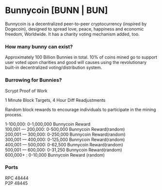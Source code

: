 # Bunnycoin [BUNN | BUN] 

Bunnycoin is a decentralized peer-to-peer cryptocurrency (inspired by Dogecoin), designed to spread love, peace, happiness and economic freedom, Worldwide. It has a charity voting mechanism added, too.

### How many bunny can exist?

Approximately 100 Billion Bunnies in total. 10% of coins mined go to support user voted upon charities and good will causes using the revolutionary built-in decentralized voting/distribution system.

### Burrowing for Bunnies?

Scrypt Proof of Work

1 Minute Block Targets, 4 Hour Diff Readjustments

Random block rewards to encourage individuals to participate in the mining process.

1-100,000: 0-1,000,000 Bunnycoin Reward<br />
100,001 — 200,000: 0-500,000 Bunnycoin Reward(random)<br />
200,001 — 300,000: 0-250,000 Bunnycoin Reward(random)<br />
300,001 — 400,000: 0-125,000 Bunnycoin Reward(random)<br />
400,001 — 500,000: 0-62,500 Bunnycoin Reward(random)<br />
500,001 — 600,000: 0-31,250 Bunnycoin Reward(random)<br />
600,000+ : 0-10,000 Bunnycoin Reward (random)

### Ports

RPC 48444<br />
P2P 48445
